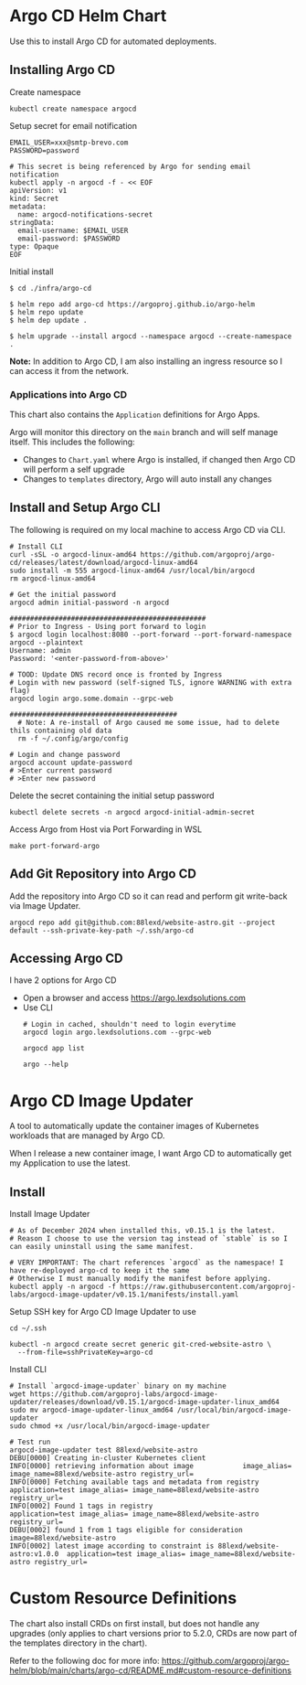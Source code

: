 # Argo CD Helm Chart
Use this to install Argo CD for automated deployments.

## Installing Argo CD
Create namespace
```shell
kubectl create namespace argocd
```

Setup secret for email notification
```shell
EMAIL_USER=xxx@smtp-brevo.com
PASSWORD=password

# This secret is being referenced by Argo for sending email notification
kubectl apply -n argocd -f - << EOF
apiVersion: v1
kind: Secret
metadata:
  name: argocd-notifications-secret
stringData:
  email-username: $EMAIL_USER
  email-password: $PASSWORD
type: Opaque
EOF
```

Initial install
```shell
$ cd ./infra/argo-cd

$ helm repo add argo-cd https://argoproj.github.io/argo-helm
$ helm repo update
$ helm dep update .

$ helm upgrade --install argocd --namespace argocd --create-namespace .
```
**Note:** In addition to Argo CD, I am also installing an ingress resource so I can access it from the network.

### Applications into Argo CD
This chart also contains the `Application` definitions for Argo Apps.

Argo will monitor this directory on the `main` branch and will self manage itself. This includes the following:
- Changes to `Chart.yaml` where Argo is installed, if changed then Argo CD will perform a self upgrade
- Changes to `templates` directory, Argo will auto install any changes


## Install and Setup Argo CLI
The following is required on my local machine to access Argo CD via CLI.
```shell
# Install CLI
curl -sSL -o argocd-linux-amd64 https://github.com/argoproj/argo-cd/releases/latest/download/argocd-linux-amd64
sudo install -m 555 argocd-linux-amd64 /usr/local/bin/argocd
rm argocd-linux-amd64

# Get the initial password
argocd admin initial-password -n argocd

################################################
# Prior to Ingress - Using port forward to login
$ argocd login localhost:8080 --port-forward --port-forward-namespace argocd --plaintext
Username: admin
Password: '<enter-password-from-above>'

# TOOD: Update DNS record once is fronted by Ingress
# Login with new password (self-signed TLS, ignore WARNING with extra flag)
argocd login argo.some.domain --grpc-web

#########################################
  # Note: A re-install of Argo caused me some issue, had to delete thils containing old data
  rm -f ~/.config/argo/config

# Login and change password
argocd account update-password
# >Enter current password
# >Enter new password
```

Delete the secret containing the initial setup password
```shell
kubectl delete secrets -n argocd argocd-initial-admin-secret
```

Access Argo from Host via Port Forwarding in WSL
```shell
make port-forward-argo
```

## Add Git Repository into Argo CD
Add the repository into Argo CD so it can read and perform git write-back via Image Updater.

```shell
argocd repo add git@github.com:88lexd/website-astro.git --project default --ssh-private-key-path ~/.ssh/argo-cd
```

## Accessing Argo CD
I have 2 options for Argo CD
- Open a browser and access https://argo.lexdsolutions.com
- Use CLI
  ```shell
  # Login in cached, shouldn't need to login everytime
  argocd login argo.lexdsolutions.com --grpc-web

  argocd app list

  argo --help
  ```

# Argo CD Image Updater
A tool to automatically update the container images of Kubernetes workloads that are managed by Argo CD.

When I release a new container image, I want Argo CD to automatically get my Application to use the latest.

## Install
Install Image Updater
```shell
# As of December 2024 when installed this, v0.15.1 is the latest.
# Reason I choose to use the version tag instead of `stable` is so I can easily uninstall using the same manifest.

# VERY IMPORTANT: The chart references `argocd` as the namespace! I have re-deployed argo-cd to keep it the same
# Otherwise I must manually modify the manifest before applying.
kubectl apply -n argocd -f https://raw.githubusercontent.com/argoproj-labs/argocd-image-updater/v0.15.1/manifests/install.yaml
```

Setup SSH key for Argo CD Image Updater to use
```shell
cd ~/.ssh

kubectl -n argocd create secret generic git-cred-website-astro \
  --from-file=sshPrivateKey=argo-cd
```

Install CLI
```shell
# Install `argocd-image-updater` binary on my machine
wget https://github.com/argoproj-labs/argocd-image-updater/releases/download/v0.15.1/argocd-image-updater-linux_amd64
sudo mv argocd-image-updater-linux_amd64 /usr/local/bin/argocd-image-updater
sudo chmod +x /usr/local/bin/argocd-image-updater

# Test run
argocd-image-updater test 88lexd/website-astro
DEBU[0000] Creating in-cluster Kubernetes client
INFO[0000] retrieving information about image            image_alias= image_name=88lexd/website-astro registry_url=
INFO[0000] Fetching available tags and metadata from registry  application=test image_alias= image_name=88lexd/website-astro registry_url=
INFO[0002] Found 1 tags in registry                      application=test image_alias= image_name=88lexd/website-astro registry_url=
DEBU[0002] found 1 from 1 tags eligible for consideration  image=88lexd/website-astro
INFO[0002] latest image according to constraint is 88lexd/website-astro:v1.0.0  application=test image_alias= image_name=88lexd/website-astro registry_url=
```

# Custom Resource Definitions
The chart also install CRDs on first install, but does not handle any upgrades (only applies to chart versions prior to 5.2.0, CRDs are now part of the templates directory in the chart).

Refer to the following doc for more info: https://github.com/argoproj/argo-helm/blob/main/charts/argo-cd/README.md#custom-resource-definitions

